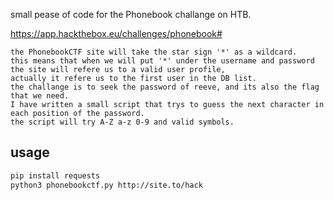 
small pease of code for the Phonebook challange on HTB.

https://app.hackthebox.eu/challenges/phonebook#

```
the PhonebookCTF site will take the star sign '*' as a wildcard. 
this means that when we will put '*' under the username and password 
the site will refere us to a valid user profile, 
actually it refere us to the first user in the DB list. 
the challange is to seek the password of reeve, and its also the flag that we need. 
I have written a small script that trys to guess the next character in each position of the password. 
the script will try A-Z a-z 0-9 and valid symbols.
```

## usage
``` bash
pip install requests
python3 phonebookctf.py http://site.to/hack 

```
